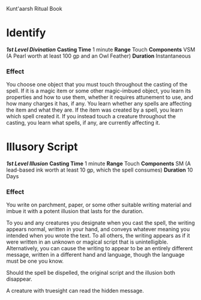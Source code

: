 Kunt'aarsh Ritual Book

# **Identify**

***1st Level Divination***
**Casting Time** 1 minute
**Range** Touch
**Components** VSM (A Pearl worth at least 100 gp and an Owl Feather)
**Duration** Instantaneous

### Effect
You choose one object that you must touch throughout the casting of the spell. If it is a magic item or some other magic-imbued object, you learn its properties and how to use them, whether it requires attunement to use, and how many charges it has, if any. You learn whether any spells are affecting the item and what they are. If the item was created by a spell, you learn which spell created it. If you instead touch a creature throughout the casting, you learn what spells, if any, are currently affecting it.

# **Illusory Script**

***1st Level Illusion***
**Casting Time** 1 minute
**Range** Touch
**Components** SM (A lead-based ink worth at least 10 gp, which the spell consumes)
**Duration** 10 Days

### Effect
You write on parchment, paper, or some other suitable writing material and imbue it with a potent illusion that lasts for the duration.

To you and any creatures you designate when you cast the spell, the writing appears normal, written in your hand, and conveys whatever meaning you intended when you wrote the text. To all others, the writing appears as if it were written in an unknown or magical script that is unintelligible. Alternatively, you can cause the writing to appear to be an entirely different message, written in a different hand and language, though the language must be one you know.

Should the spell be dispelled, the original script and the illusion both disappear.

A creature with truesight can read the hidden message.